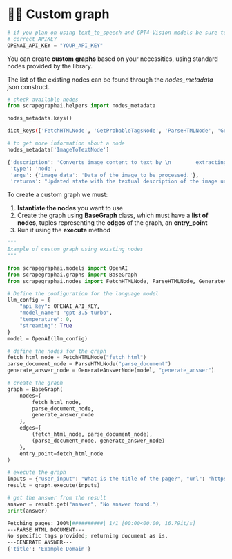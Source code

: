 # 👼🏻 Custom graph
```python
# if you plan on using text_to_speech and GPT4-Vision models be sure to use the
# correct APIKEY
OPENAI_API_KEY = "YOUR_API_KEY"
```
You can create **custom graphs** based on your necessities, using standard nodes provided by the library.

The list of the existing nodes can be found through the *nodes_metadata* json construct.
```python
# check available nodes
from scrapegraphai.helpers import nodes_metadata

nodes_metadata.keys()
```
```bash
dict_keys(['FetchHTMLNode', 'GetProbableTagsNode', 'ParseHTMLNode', 'GenerateAnswerNode', 'ConditionalNode', 'ImageToTextNode', 'TextToSpeechNode'])
```
```python
# to get more information about a node
nodes_metadata['ImageToTextNode']
```
```bash
{'description': 'Converts image content to text by \n        extracting visual information and interpreting it.',
 'type': 'node',
 'args': {'image_data': 'Data of the image to be processed.'},
 'returns': "Updated state with the textual description of the image under 'image_text' key."}
```
To create a custom graph we must:

1.   **Istantiate the nodes** you want to use
2.   Create the graph using **BaseGraph** class, which must have a **list of nodes**, tuples representing the **edges** of the graph, an **entry_point**
3.   Run it using the **execute** method
```python
"""
Example of custom graph using existing nodes
"""

from scrapegraphai.models import OpenAI
from scrapegraphai.graphs import BaseGraph
from scrapegraphai.nodes import FetchHTMLNode, ParseHTMLNode, GenerateAnswerNode

# Define the configuration for the language model
llm_config = {
    "api_key": OPENAI_API_KEY,
    "model_name": "gpt-3.5-turbo",
    "temperature": 0,
    "streaming": True
}
model = OpenAI(llm_config)

# define the nodes for the graph
fetch_html_node = FetchHTMLNode("fetch_html")
parse_document_node = ParseHTMLNode("parse_document")
generate_answer_node = GenerateAnswerNode(model, "generate_answer")

# create the graph
graph = BaseGraph(
    nodes={
        fetch_html_node,
        parse_document_node,
        generate_answer_node
    },
    edges={
        (fetch_html_node, parse_document_node),
        (parse_document_node, generate_answer_node)
    },
    entry_point=fetch_html_node
)

# execute the graph
inputs = {"user_input": "What is the title of the page?", "url": "https://example.com"}
result = graph.execute(inputs)

# get the answer from the result
answer = result.get("answer", "No answer found.")
print(answer)
```
```bash
Fetching pages: 100%|##########| 1/1 [00:00<00:00, 16.79it/s]
---PARSE HTML DOCUMENT---
No specific tags provided; returning document as is.
---GENERATE ANSWER---
{'title': 'Example Domain'}
```